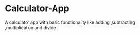 # Calculator-App
A calculator app with basic functionality like adding ,subtracting ,multiplication and divide .
